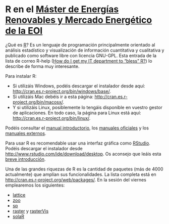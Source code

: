 R en el [Máster de Energías Renovables y Mercado Energético de la EOI](http://www.eoi.es/portal/guest/medio-ambiente/cursos?EOI_id_curso=42&EOI_tipoPagina=1)
======
¿Qué es [R](http://procomun.wordpress.com/2011/02/23/que-es-r/)? 
Es un lenguaje de programación principalmente orientado al análisis estadístico y visualización de información cuantitativa y cualitativa y publicado como software libre con licencia GNU-GPL. 
Esta entrada de la lista de correo R-help ([How do I get my IT department to “bless” R?](http://tolstoy.newcastle.edu.au/R/e6/help/09/02/4456.html)) lo describe de forma muy interesante.

Para instalar R:

* Si utilizáis Windows, podéis descargar el instalador desde aquí: http://cran.es.r-project.org/bin/windows/base/.
* Si utilizáis Mac debéis ir a esta página: http://cran.es.r-project.org/bin/macosx/.
* Y si utilizáis Linux, posiblemente lo tengáis disponible en vuestro gestor de aplicaciones. En todo caso, la página para Linux está aquí: http://cran.es.r-project.org/bin/linux/.

Podéis consultar el [manual introductorio](http://cran.r-project.org/doc/manuals/R-intro.html), los [manuales oficiales](http://cran.r-project.org/manuals.html) y los [manuales externos](http://cran.r-project.org/other-docs.html).

Para usar R es recomendable usar una interfaz gráfica como [RStudio](http://www.rstudio.com/ide/). 
Podéis descargar el instalador desde http://www.rstudio.com/ide/download/desktop. 
Os aconsejo que leáis esta [breve introducción](http://www.rstudio.com/ide/docs/using/source).

Una de las grandes riquezas de R es la cantidad de paquetes (más de 4000 actualmente) que amplían sus funcionalidades. La lista completa está en http://cran.es.r-project.org/web/packages/. En la sesión del viernes emplearemos los siguientes:

* [lattice](http://lattice.r-forge.r-project.org/)
* [zoo](http://cran.es.r-project.org/web/packages/zoo/)
* [sp](http://cran.r-project.org/web/packages/sp/)
* [raster](http://cran.es.r-project.org/web/packages/raster/) y [rasterVis](http://rastervis.r-forge.r-project.org/)
* [solaR](http://solar.r-forge.r-project.org/)